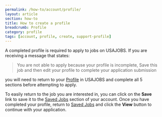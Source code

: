 ```yaml
---
permalink: /how-to/account/profile/
layout: article
section: how-to
title: How to create a profile
breadcrumb: Profile
category: profile
tags: [account, profile, create, support-profile]
---
```


A completed profile is required to apply to jobs on USAJOBS. If you are receiving a message that states:

> You are not able to apply because your profile is incomplete, Save this job and then edit your profile to complete your application submission

you will need to return to your [Profile](https://www.usajobs.gov/Applicant/Profile/PersonalInformation/) in USAJOBS and complete all 5 sections before attempting to apply.

To easily return to the job you are interested in, you can click on the **Save** link to save it to the [Saved Jobs](https://www.usajobs.gov/Applicant/SavedJobs/ListSavedJobs/) section of your account. Once you have completed your profile, return to [Saved Jobs](https://www.usajobs.gov/Applicant/SavedJobs/ListSavedJobs/) and click the **View** button to continue with your application.